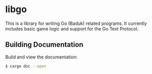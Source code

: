 # libgo

This is a library for writing Go (Baduk) related programs. It currently includes
basic game logic and support for the Go Text Protocol.  

## Building Documentation

Build and view the documentation:

```sh
$ cargo doc --open
```
